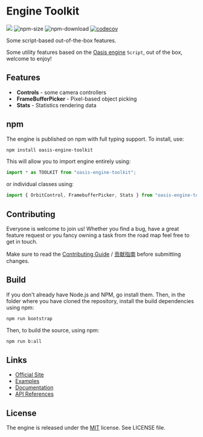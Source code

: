 # Engine Toolkit

<a href="https://www.npmjs.com/package/oasis-engine"><img src="https://img.shields.io/npm/v/oasis-engine"/></a>
![npm-size](https://img.shields.io/bundlephobia/minzip/oasis-engine)
![npm-download](https://img.shields.io/npm/dm/oasis-engine)
[![codecov](https://codecov.io/gh/oasis-engine/engine/branch/main/graph/badge.svg?token=KR2UBKE3OX)](https://codecov.io/gh/oasis-engine/engine)

Some script-based out-of-the-box features.

Some utility features based on the [Oasis engine](https://github.com/oasis-engine/engine) `Script`, out of the box, welcome to enjoy!

## Features

- &nbsp;**Controls** - some camera controllers
- &nbsp;**FrameBufferPicker** - Pixel-based object picking
- &nbsp;**Stats** - Statistics rendering data


## npm

The engine is published on npm with full typing support. To install, use:

```sh
npm install oasis-engine-toolkit
```

This will allow you to import engine entirely using:

```javascript
import * as TOOLKIT from "oasis-engine-toolkit";
```

or individual classes using:

```javascript
import { OrbitControl, FramebufferPicker, Stats } from "oasis-engine-toolkit";
```

## Contributing

Everyone is welcome to join us! Whether you find a bug, have a great feature request or you fancy owning a task from the road map feel free to get in touch.

Make sure to read the [Contributing Guide](.github/HOW_TO_CONTRIBUTE.md) / [贡献指南](https://github.com/oasis-engine/engine/wiki/%E5%A6%82%E4%BD%95%E4%B8%8E%E6%88%91%E4%BB%AC%E5%85%B1%E5%BB%BA-Oasis-%E5%BC%80%E6%BA%90%E4%BA%92%E5%8A%A8%E5%BC%95%E6%93%8E) before submitting changes.

## Build

If you don't already have Node.js and NPM, go install them. Then, in the folder where you have cloned the repository, install the build dependencies using npm:

```sh
npm run bootstrap
```

Then, to build the source, using npm:

```sh
npm run b:all
```

## Links

- [Official Site](https://oasisengine.cn)
- [Examples](https://oasisengine.cn/0.6/examples)
- [Documentation](https://oasisengine.cn/0.6/docs/install-cn)
- [API References](https://oasisengine.cn/0.6/api/core/index)


## License 
The engine is released under the [MIT](https://opensource.org/licenses/MIT) license. See LICENSE file.
